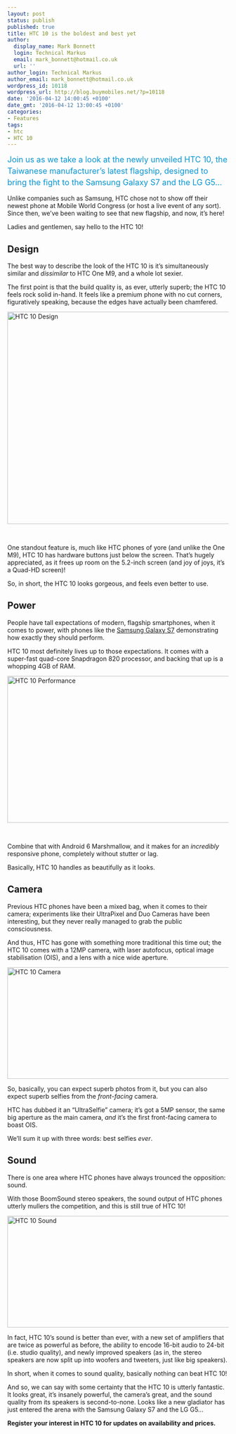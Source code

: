 ```yaml
---
layout: post
status: publish
published: true
title: HTC 10 is the boldest and best yet
author:
  display_name: Mark Bonnett
  login: Technical Markus
  email: mark_bonnett@hotmail.co.uk
  url: ''
author_login: Technical Markus
author_email: mark_bonnett@hotmail.co.uk
wordpress_id: 10118
wordpress_url: http://blog.buymobiles.net/?p=10118
date: '2016-04-12 14:00:45 +0100'
date_gmt: '2016-04-12 13:00:45 +0100'
categories:
- Features
tags:
- htc
- HTC 10
---
```

<p><span class="postStandFirst" style="color: #0896d5; line-height: 26px; font-size: 18px;">Join us as we take a look at the newly unveiled HTC 10, the Taiwanese manufacturer&rsquo;s latest flagship, designed to bring the fight to the Samsung Galaxy S7 and the LG G5...</span></p>
<p>Unlike companies such as Samsung, HTC chose not to show off their newest phone at Mobile World Congress (or host a live event of any sort). Since then, we&rsquo;ve been waiting to see that new flagship, and now, it&rsquo;s here!</p>
<p>Ladies and gentlemen, say hello to the HTC 10!</p>
<h2>Design</h2>
<p>The best way to describe the look of the HTC 10 is it&rsquo;s simultaneously similar and <em>dissimilar</em> to HTC One M9, and a whole lot sexier.</p>
<p>The first point is that the build quality is, as ever, utterly superb; the HTC 10 feels rock solid in-hand. It feels like a premium phone with no cut corners, figuratively speaking, because the edges have actually been chamfered.</p>
<p><img class="aligncenter wp-image-10125" src="https://a1comms-blog-buymobiles.storage.googleapis.com/2016/04/HTC-10-Design.jpg" alt="HTC 10 Design" width="600" height="483" /></p>
<p>&nbsp;</p>
<p>One standout feature is, much like HTC phones of yore (and unlike the One M9), HTC 10 has hardware buttons just below the screen. That&rsquo;s hugely appreciated, as it frees up room on the 5.2-inch screen (and joy of joys, it&rsquo;s a Quad-HD screen)!</p>
<p>So, in short, the HTC 10 looks gorgeous, and feels even better to use.</p>
<h2>Power</h2>
<p>People have tall expectations of modern, flagship smartphones, when it comes to power, with phones like the <a href="http://www.buymobiles.net/samsung/galaxy-s7-black">Samsung Galaxy S7</a> demonstrating how exactly they should perform.</p>
<p>HTC 10 most definitely lives up to those expectations. It comes with a super-fast quad-core Snapdragon 820 processor, and backing that up is a whopping 4GB of RAM.</p>
<p><img class="aligncenter wp-image-10122" src="https://a1comms-blog-buymobiles.storage.googleapis.com/2016/04/HTC-10-Performance.png" alt="HTC 10 Performance" width="600" height="334" /></p>
<p>&nbsp;</p>
<p>Combine that with Android 6 Marshmallow, and it makes for an <em>incredibly</em> responsive phone, completely without stutter or lag.</p>
<p>Basically, HTC 10 handles as beautifully as it looks.</p>
<h2>Camera</h2>
<p>Previous HTC phones have been a mixed bag, when it comes to their camera; experiments like their UltraPixel and Duo Cameras have been interesting, but they never really managed to grab the public consciousness.</p>
<p>And thus, HTC has gone with something more traditional this time out; the HTC 10 comes with a 12MP camera, with laser autofocus, optical image stabilisation (OIS), and a lens with a nice wide aperture.</p>
<p><img class="aligncenter wp-image-10126" src="https://a1comms-blog-buymobiles.storage.googleapis.com/2016/04/HTC-10-Camera-1.jpg" alt="HTC 10 Camera" width="600" height="254" /></p>
<p>So, basically, you can expect superb photos from it, but you can also expect superb selfies from the <em>front-facing</em> camera.</p>
<p>HTC has dubbed it an &ldquo;UltraSelfie&rdquo; camera; it&rsquo;s got a 5MP sensor, the same big aperture as the main camera, <em>and</em> it&rsquo;s the first front-facing camera to boast OIS.</p>
<p>We&rsquo;ll sum it up with three words: best selfies <em>ever</em>.</p>
<h2>Sound</h2>
<p>There is one area where HTC phones have always trounced the opposition: sound.</p>
<p>With those BoomSound stereo speakers, the sound output of HTC phones utterly mullers the competition, and this is still true of HTC 10!</p>
<p><img class="aligncenter wp-image-10127" src="https://a1comms-blog-buymobiles.storage.googleapis.com/2016/04/HTC-10-Sound-1.jpg" alt="HTC 10 Sound" width="600" height="254" /></p>
<p>In fact, HTC 10&rsquo;s sound is better than ever, with a new set of amplifiers that are twice as powerful as before, the ability to encode 16-bit audio to 24-bit (i.e. studio quality), and newly improved speakers (as in, the stereo speakers are now split up into woofers and tweeters, just like big speakers).</p>
<p>In short, when it comes to sound quality, basically nothing can beat HTC 10!</p>
<p>And so, we can say with some certainty that the HTC 10 is utterly fantastic. It looks great, it&rsquo;s insanely powerful, the camera&rsquo;s great, and the sound quality from its speakers is second-to-none. Looks like a new gladiator has just entered the arena with the Samsung Galaxy S7 and the LG G5...</p>
<p><strong>Register your interest in HTC 10 for updates on availability and prices.</strong></p>
